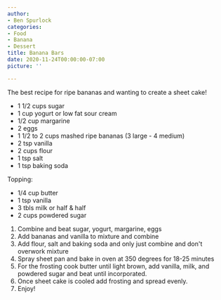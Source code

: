 ```yaml
---
author:
- Ben Spurlock
categories:
- Food
- Banana
- Dessert
title: Banana Bars
date: 2020-11-24T00:00:00-07:00
picture: ''

---
```

The best recipe for ripe bananas and wanting to create a sheet cake!

* 1 1/2 cups sugar
* 1 cup yogurt or low fat sour cream
* 1/2 cup margarine
* 2 eggs
* 1 1/2 to 2 cups mashed ripe bananas (3 large - 4 medium)
* 2 tsp vanilla
* 2 cups flour
* 1 tsp salt
* 1 tsp baking soda

Topping:

* 1/4 cup butter
* 1 tsp vanilla
* 3 tbls milk or half & half
* 2 cups powdered sugar

1. Combine and beat sugar, yogurt, margarine, eggs
2. Add bananas and vanilla to mixture and combine
3. Add flour, salt and baking soda and only just combine and don't overwork mixture
4. Spray sheet pan and bake in oven at 350 degrees for 18-25 minutes
5. For the frosting cook butter until light brown, add vanilla, milk, and powdered sugar and beat until incorporated.
6. Once sheet cake is cooled add frosting and spread evenly. 
7. Enjoy!